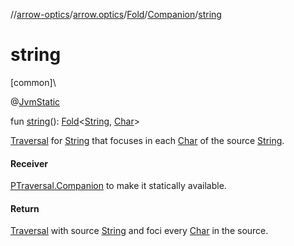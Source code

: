 //[arrow-optics](../../../../index.md)/[arrow.optics](../../index.md)/[Fold](../index.md)/[Companion](index.md)/[string](string.md)

# string

[common]\

@[JvmStatic](https://kotlinlang.org/api/latest/jvm/stdlib/kotlin.jvm/-jvm-static/index.html)

fun [string](string.md)(): [Fold](../index.md)&lt;[String](https://kotlinlang.org/api/latest/jvm/stdlib/kotlin/-string/index.html), [Char](https://kotlinlang.org/api/latest/jvm/stdlib/kotlin/-char/index.html)&gt;

[Traversal](../../index.md#153853783%2FClasslikes%2F-617900156) for [String](https://kotlinlang.org/api/latest/jvm/stdlib/kotlin/-string/index.html) that focuses in each [Char](https://kotlinlang.org/api/latest/jvm/stdlib/kotlin/-char/index.html) of the source [String](https://kotlinlang.org/api/latest/jvm/stdlib/kotlin/-string/index.html).

#### Receiver

[PTraversal.Companion](../../-p-traversal/-companion/index.md) to make it statically available.

#### Return

[Traversal](../../index.md#153853783%2FClasslikes%2F-617900156) with source [String](https://kotlinlang.org/api/latest/jvm/stdlib/kotlin/-string/index.html) and foci every [Char](https://kotlinlang.org/api/latest/jvm/stdlib/kotlin/-char/index.html) in the source.

